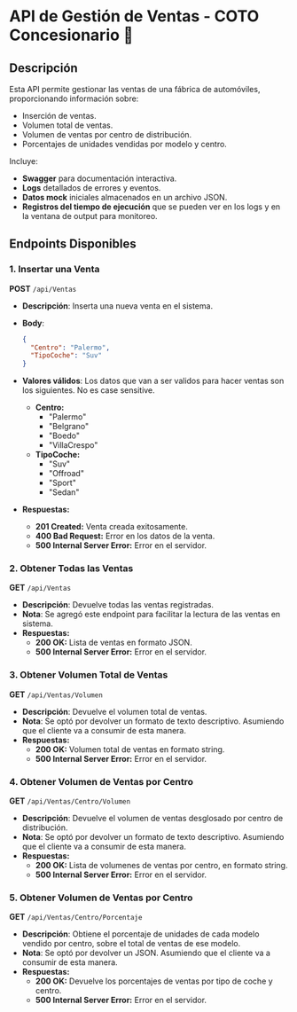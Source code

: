 # API de Gestión de Ventas - COTO Concesionario 🚗

## Descripción
Esta API permite gestionar las ventas de una fábrica de automóviles, proporcionando información sobre:
- Inserción de ventas.
- Volumen total de ventas.
- Volumen de ventas por centro de distribución.
- Porcentajes de unidades vendidas por modelo y centro.

Incluye:
- **Swagger** para documentación interactiva.
- **Logs** detallados de errores y eventos.
- **Datos mock** iniciales almacenados en un archivo JSON.
- **Registros del tiempo de ejecución** que se pueden ver en los logs y en la ventana de output para monitoreo.

## Endpoints Disponibles

### 1. **Insertar una Venta**
**POST** `/api/Ventas`

- **Descripción**: Inserta una nueva venta en el sistema.
- **Body**:
  ```json
  {
    "Centro": "Palermo",
    "TipoCoche": "Suv"
  }
  
- **Valores válidos**: Los datos que van a ser validos para hacer ventas son los siguientes. No es case sensitive.
  - **Centro:**
    - "Palermo"
    - "Belgrano"
    - "Boedo"
    - "VillaCrespo"
  - **TipoCoche:**
    - "Suv"
    - "Offroad"
    - "Sport"
    - "Sedan"

- **Respuestas:**
  - **201 Created:** Venta creada exitosamente.
  - **400 Bad Request:** Error en los datos de la venta.
  - **500 Internal Server Error:** Error en el servidor.

### 2. **Obtener Todas las Ventas**
**GET** `/api/Ventas`

- **Descripción**: Devuelve todas las ventas registradas.
- **Nota**: Se agregó este endpoint para facilitar la lectura de las ventas en sistema. 
- **Respuestas:**
  - **200 OK:** Lista de ventas en formato JSON.
  - **500 Internal Server Error:** Error en el servidor.

### 3. **Obtener Volumen Total de Ventas**
**GET** `/api/Ventas/Volumen`

- **Descripción**: Devuelve el volumen total de ventas.
- **Nota**: Se optó por devolver un formato de texto descriptivo. Asumiendo que el cliente va a consumir de esta manera.
- **Respuestas:**
  - **200 OK:** Volumen total de ventas en formato string.
  - **500 Internal Server Error:** Error en el servidor.

### 4. **Obtener Volumen de Ventas por Centro**
**GET** `/api/Ventas/Centro/Volumen`

- **Descripción**: Devuelve el volumen de ventas desglosado por centro de distribución.
- **Nota**: Se optó por devolver un formato de texto descriptivo. Asumiendo que el cliente va a consumir de esta manera.
- **Respuestas:**
  - **200 OK:** Lista de volumenes de ventas por centro, en formato string.
  - **500 Internal Server Error:** Error en el servidor.

### 5. **Obtener Volumen de Ventas por Centro**
**GET** `/api/Ventas/Centro/Porcentaje`

- **Descripción**: Obtiene el porcentaje de unidades de cada modelo vendido por centro, sobre el total de ventas de ese modelo.
- **Nota**: Se optó por devolver un JSON. Asumiendo que el cliente va a consumir de esta manera.
- **Respuestas:**
  - **200 OK:** Devuelve los porcentajes de ventas por tipo de coche y centro.
  - **500 Internal Server Error:** Error en el servidor.
